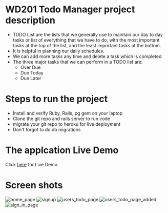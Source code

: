 # WD201 Todo Manager project description
- TODO List are the lists that we generally use to maintain our day to day tasks or list of everything that we have to do, with the most important tasks at the top of the list, and the least important tasks at the bottom.
- It is helpful in planning our daily schedules. 
- We can add more tasks any time and delete a task which is completed. 
- The three major tasks that we can perform in a TODO list are:
  - Over Due
  - Due Today
  - Due Later

# Steps to run the project
- Install and verify Ruby, Rails, pg gem on your laptop
- Clone the git repo and rails server to run code
- migrate your git repo to heroku for live deployment
- Don't forgot to do db migrations

# The applcation Live Demo
Click [here](https://ganesh-v-todo-manager-saas-201.herokuapp.com/todos) for Live Demo


# Screen shots
![home_page](https://user-images.githubusercontent.com/89830824/143819035-c8177b18-2850-4810-8aaa-da91dfc69737.png)
![signup](https://user-images.githubusercontent.com/89830824/143819628-8debcee9-3dd7-402c-89cf-45dfc932c270.png)
![users_todo_page](https://user-images.githubusercontent.com/89830824/143820113-7591986d-282e-4e83-9be8-397826a1bfee.png)
![users_todo_page_added](https://user-images.githubusercontent.com/89830824/143824377-2b83397c-2b0b-495d-972e-5de9ba2c72fc.png)
![sign_in_page](https://user-images.githubusercontent.com/89830824/143824617-7e41b5f5-f78c-4401-9b70-e31d597393c4.png)
